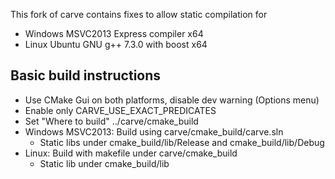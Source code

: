 
This fork of carve contains fixes to allow static compilation for
* Windows MSVC2013 Express compiler x64
* Linux Ubuntu GNU g++ 7.3.0 with boost x64

## Basic build instructions

* Use CMake Gui on both platforms, disable dev warning (Options menu)
* Enable only CARVE_USE_EXACT_PREDICATES
* Set "Where to build" ../carve/cmake_build
* Windows MSVC2013: Build using carve/cmake_build/carve.sln
   * Static libs under cmake_build/lib/Release and cmake_build/lib/Debug
* Linux: Build with makefile under carve/cmake_build
   * Static lib under cmake_build/lib


